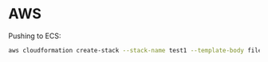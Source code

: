 # AWS

Pushing to ECS:

```bash
aws cloudformation create-stack --stack-name test1 --template-body file://ecs.json
```
